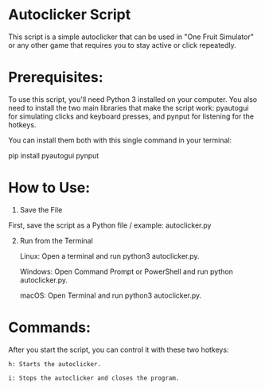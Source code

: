 # Autoclicker Script

This script is a simple autoclicker that can be used in "One Fruit Simulator" or any other game that requires you to stay active or click repeatedly.

# Prerequisites:

To use this script, you'll need Python 3 installed on your computer. You also need to install the two main libraries that make the script work: pyautogui for simulating clicks and keyboard presses, and pynput for listening for the hotkeys.

You can install them both with this single command in your terminal:

pip install pyautogui pynput

# How to Use: 

1. Save the File

First, save the script as a Python file / example: autoclicker.py

2. Run from the Terminal

    Linux: Open a terminal and run python3 autoclicker.py.

    Windows: Open Command Prompt or PowerShell and run python autoclicker.py.

    macOS: Open Terminal and run python3 autoclicker.py.

 # Commands:

After you start the script, you can control it with these two hotkeys:

    h: Starts the autoclicker.

    i: Stops the autoclicker and closes the program.


